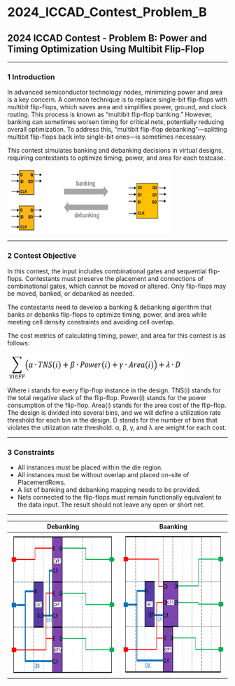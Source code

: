 # 2024_ICCAD_Contest_Problem_B
## 2024 ICCAD Contest - Problem B: Power and Timing Optimization Using Multibit Flip-Flop

---
### 1 Introduction
In advanced semiconductor technology nodes, minimizing power and area is a key concern. A common technique is to replace single-bit flip-flops with multibit flip-flops, which saves area and simplifies power, ground, and clock routing.
This process is known as “multibit flip-flop banking.” However, banking can sometimes worsen timing for critical nets, potentially reducing overall optimization. To address this, “multibit flip-flop debanking”—splitting multibit flip-flops back into single-bit ones—is sometimes necessary.  
  
This contest simulates banking and debanking decisions in virtual designs, requiring contestants to optimize timing, power, and area for each testcase.  
  
<img src="png/banking_debanking.png" width="375" height="150" />

---
### 2 Contest Objective
In this contest, the input includes combinational gates and sequential flip-flops. Contestants must preserve the placement and connections of combinational gates, which cannot be moved or altered. Only flip-flops may be moved, banked, or debanked as needed.  
  
The contestants need to develop a banking & debanking algorithm that banks or debanks flip-flops to optimize timing, power, and area while meeting cell density constraints and avoiding cell overlap.  
  
The cost metrics of calculating timing, power, and area for this contest is as follows:  
  
<img src="png/objective_function.png" width="400" height="60" />  
  
Where i stands for every flip-flop instance in the design. TNS(i) stands for the total negative slack of the
flip-flop. Power(i) stands for the power consumption of the flip-flop. Area(i) stands for the area cost of
the flip-flop. The design is divided into several bins, and we will define a utilization rate threshold for
each bin in the design. D stands for the number of bins that violates the utilization rate threshold. α, β,
γ, and λ are weight for each cost.

---
### 3 Constraints
 - All instances must be placed within the die region.
 - All instances must be without overlap and placed on-site of PlacementRows.
 - A list of banking and debanking mapping needs to be provided.
 - Nets connected to the flip-flops must remain functionally equivalent to the data input. The result should not leave any open or short net.

---

| Debanking | Baanking |
|:---------------------------:|:---------------------------:|
| <img src="png/debanking.png" width="500" height="325" />     | <img src="png/banking.png" width="500" height="325" />   |

